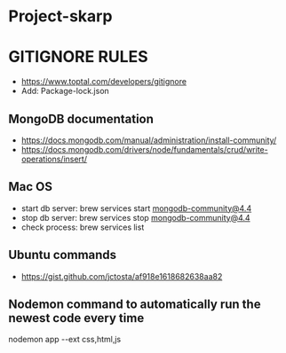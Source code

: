 # Project-skarp

# GITIGNORE RULES
- https://www.toptal.com/developers/gitignore
- Add: Package-lock.json

## MongoDB documentation

- https://docs.mongodb.com/manual/administration/install-community/
- https://docs.mongodb.com/drivers/node/fundamentals/crud/write-operations/insert/

## Mac OS

- start db server: brew services start mongodb-community@4.4
- stop db server: brew services stop mongodb-community@4.4
- check process: brew services list

## Ubuntu commands
- https://gist.github.com/jctosta/af918e1618682638aa82

## Nodemon command to automatically run the newest code every time
nodemon app --ext css,html,js

